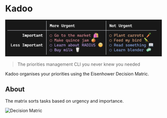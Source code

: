 # Kadoo

![Example](./media/example1.png)

> The priorities management CLI you never knew you needed

Kadoo organises your priorities using the Eisenhower Decision Matric.  

## About 
The matrix sorts tasks based on urgency and importance.  

![Decision Matric](https://luxafor.com/wp-content/uploads/2022/06/The-Eisenhower-Decision-Matrix-png-1024x768.png)  

